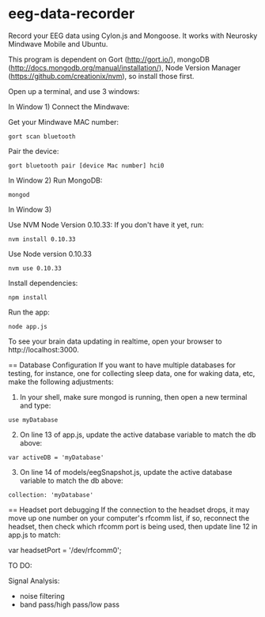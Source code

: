 eeg-data-recorder
=================

Record your EEG data using Cylon.js and Mongoose. It works with Neurosky Mindwave Mobile and Ubuntu. 

This program is dependent on Gort (http://gort.io/), mongoDB (http://docs.mongodb.org/manual/installation/), Node Version Manager (https://github.com/creationix/nvm), so install those first.  

Open up a terminal, and use 3 windows:

In Window 1) 
Connect the Mindwave:

Get your Mindwave MAC number:
```
gort scan bluetooth
```
Pair the device:
```
gort bluetooth pair [device Mac number] hci0
```
In Window 2)
Run MongoDB:
```
mongod
```
In Window 3)

Use NVM Node Version 0.10.33:
If you don't have it yet, run:
```
nvm install 0.10.33
```
Use Node version 0.10.33
```
nvm use 0.10.33
```
Install dependencies:
```
npm install
```
Run the app:
```
node app.js
```

To see your brain data updating in realtime, open your browser to http://localhost:3000.

== Database Configuration
If you want to have multiple databases for testing, for instance, one for collecting sleep data, one for waking data, etc, make the following adjustments:

1) In your shell, make sure mongod is running, then open a new terminal and type:
```
use myDatabase
```
2) On line 13 of app.js, update the active database variable to match the db above:
```
var activeDB = 'myDatabase'
```
3) On line 14 of models/eegSnapshot.js, update the active database variable to match the db above:
```
collection: 'myDatabase'  
```

== Headset port debugging
If the connection to the headset drops, it may move up one number on your computer's rfcomm list, if so, reconnect the headset, then check which rfcomm port is being used, then update line 12 in app.js to match:

var headsetPort = '/dev/rfcomm0';

TO DO:

Signal Analysis:
- noise filtering
- band pass/high pass/low pass